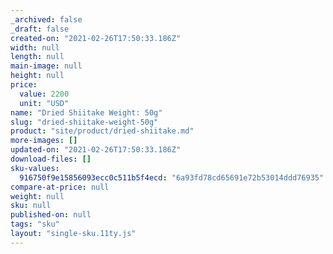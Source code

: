 ```yaml
---
_archived: false
_draft: false
created-on: "2021-02-26T17:50:33.186Z"
width: null
length: null
main-image: null
height: null
price:
  value: 2200
  unit: "USD"
name: "Dried Shiitake Weight: 50g"
slug: "dried-shiitake-weight-50g"
product: "site/product/dried-shiitake.md"
more-images: []
updated-on: "2021-02-26T17:50:33.186Z"
download-files: []
sku-values:
  916750f9e15856093ecc0c511b5f4ecd: "6a93fd78cd65691e72b53014ddd76935"
compare-at-price: null
weight: null
sku: null
published-on: null
tags: "sku"
layout: "single-sku.11ty.js"
---
```




